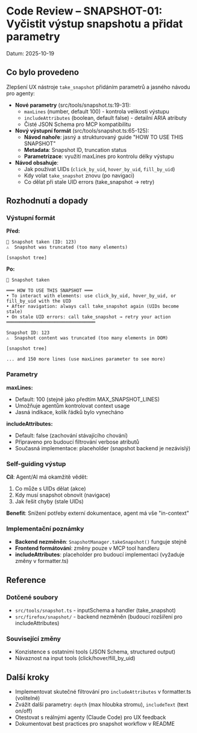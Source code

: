 # Code Review – SNAPSHOT-01: Vyčistit výstup snapshotu a přidat parametry

Datum: 2025-10-19

## Co bylo provedeno

Zlepšení UX nástroje `take_snapshot` přidáním parametrů a jasného návodu pro agenty:

- **Nové parametry** (src/tools/snapshot.ts:19-31):
  - `maxLines` (number, default 100) - kontrola velikosti výstupu
  - `includeAttributes` (boolean, default false) - detailní ARIA atributy
  - Čisté JSON Schema pro MCP kompatibilitu
- **Nový výstupní formát** (src/tools/snapshot.ts:65-125):
  - **Návod nahoře**: jasný a strukturovaný guide "HOW TO USE THIS SNAPSHOT"
  - **Metadata**: Snapshot ID, truncation status
  - **Parametrizace**: využití maxLines pro kontrolu délky výstupu
- **Návod obsahuje**:
  - Jak používat UIDs (`click_by_uid`, `hover_by_uid`, `fill_by_uid`)
  - Kdy volat `take_snapshot` znovu (po navigaci)
  - Co dělat při stale UID errors (take_snapshot → retry)

## Rozhodnutí a dopady

### Výstupní formát

**Před:**
```
📸 Snapshot taken (ID: 123)
⚠️  Snapshot was truncated (too many elements)

[snapshot tree]
```

**Po:**
```
📸 Snapshot taken

═══ HOW TO USE THIS SNAPSHOT ═══
• To interact with elements: use click_by_uid, hover_by_uid, or fill_by_uid with the UID
• After navigation: always call take_snapshot again (UIDs become stale)
• On stale UID errors: call take_snapshot → retry your action
═════════════════════════════════

Snapshot ID: 123
⚠️  Snapshot content was truncated (too many elements in DOM)

[snapshot tree]

... and 150 more lines (use maxLines parameter to see more)
```

### Parametry

**maxLines:**
- Default: 100 (stejně jako předtím MAX_SNAPSHOT_LINES)
- Umožňuje agentům kontrolovat context usage
- Jasná indikace, kolik řádků bylo vynecháno

**includeAttributes:**
- Default: false (zachování stávajícího chování)
- Připraveno pro budoucí filtrování verbose atributů
- Současná implementace: placeholder (snapshot backend je nezávislý)

### Self-guiding výstup

**Cíl**: Agent/AI má okamžitě vědět:
1. Co může s UIDs dělat (akce)
2. Kdy musí snapshot obnovit (navigace)
3. Jak řešit chyby (stale UIDs)

**Benefit**: Snížení potřeby externí dokumentace, agent má vše "in-context"

### Implementační poznámky

- **Backend nezměněn**: `SnapshotManager.takeSnapshot()` funguje stejně
- **Frontend formátování**: změny pouze v MCP tool handleru
- **includeAttributes**: placeholder pro budoucí implementaci (vyžaduje změny v formatter.ts)

## Reference

### Dotčené soubory
- `src/tools/snapshot.ts` - inputSchema a handler (take_snapshot)
- `src/firefox/snapshot/` - backend nezměněn (budoucí rozšíření pro includeAttributes)

### Související změny
- Konzistence s ostatními tools (JSON Schema, structured output)
- Návaznost na input tools (click/hover/fill_by_uid)

## Další kroky

- Implementovat skutečné filtrování pro `includeAttributes` v formatter.ts (volitelné)
- Zvážit další parametry: `depth` (max hloubka stromu), `includeText` (text on/off)
- Otestovat s reálnými agenty (Claude Code) pro UX feedback
- Dokumentovat best practices pro snapshot workflow v README

